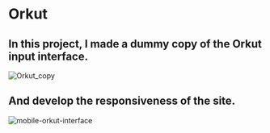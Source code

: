 # Orkut
<h2>In this project, I made a dummy copy of the Orkut input interface.</h2>
<img src="https://user-images.githubusercontent.com/98707071/173871884-95642c98-7178-4ce2-bfa6-64557b1cda79.png" alt="Orkut_copy">

<h2>And develop the responsiveness of the site.</h2>
<img src="https://user-images.githubusercontent.com/98707071/173871872-b4343d00-918e-4b31-88df-86d63d53766f.png" alt="mobile-orkut-interface">
